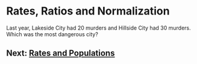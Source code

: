 # Rates, Ratios and Normalization
Last year, Lakeside City had 20 murders and Hillside City had 30 murders. Which was the most dangerous city?

## Next: [Rates and Populations](rates-populations.md)
